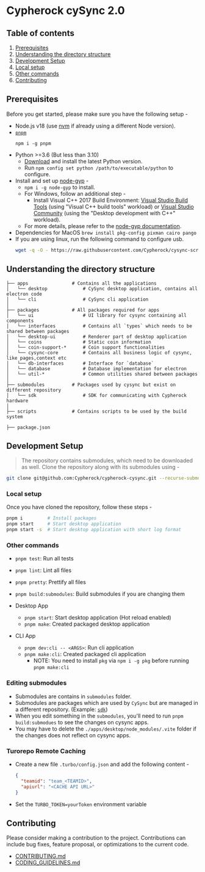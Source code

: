 # Cypherock cySync 2.0

## Table of contents

1. [Prerequisites](#prerequisites)
2. [Understanding the directory structure](#understanding-the-directory-structure)
3. [Development Setup](#development-setup)
4. [Local setup](#local-setup)
5. [Other commands](#other-commands)
6. [Contributing](#contributing)

## Prerequisites

Before you get started, please make sure you have the following setup -

- Node.js v18 (use [nvm][1] if already using a different Node version).
- [`pnpm`][2]
  ```
  npm i -g pnpm
  ```
- Python >=3.6 (But less than 3.10)
  - [Download][7] and install the latest Python version.
  - Run `npm config set python /path/to/executable/python` to configure.
- Install and set up [node-gyp][6] -
  - `npm i -g node-gyp` to install.
  - For Windows, follow an additional step -
    - Install Visual C++ 2017 Build Environment: [Visual Studio Build Tools][3] (using "Visual C++ build tools" workload) or [Visual Studio Community][4] (using the "Desktop development with C++" workload).
  - For more details, please refer to the [node-gyp documentation][5].
- Dependencies for MacOS
  `brew install pkg-config pixman cairo pango`
- If you are using linux, run the following command to configure usb.
  ```sh
  wget -q -O - https://raw.githubusercontent.com/Cypherock/cysync-scripts/main/configure-usb.sh | sudo bash
  ```

## Understanding the directory structure

```
├── apps                # Contains all the applications
│   └── desktop             # CySync desktop application, contains all electron code
│   └── cli                 # CySync cli application
│
├── packages            # All packages required for apps
│   └── ui                  # UI library for cysync containing all components
│   └── interfaces          # Contains all `types` which needs to be shared between packages
│   └── desktop-ui          # Renderer part of desktop application
│   └── coins               # Static coin information
│   └── coin-support-*      # Coin support functionalities
│   └── cysync-core         # Contains all business logic of cysync, like pages,context etc
│   └── db-interfaces       # Interface for `database`
│   └── database            # Database implementation for electron
│   └── util-*              # Common utilities shared between packages
│
├── submodules          # Packages used by cysync but exist on different repository
│   └── sdk                 # SDK for communicating with Cypherock hardware
│
├── scripts             # Contains scripts to be used by the build system

├── package.json

```

## Development Setup

> The repository contains submodules, which need to be downloaded as well.
> Clone the repository along with its submodules using -

```sh
git clone git@github.com:Cypherock/cypherock-cysync.git --recurse-submodules
```

### Local setup

Once you have cloned the repository, follow these steps -

```sh
pnpm i         # Install packages
pnpm start     # Start desktop application
pnpm start -s  # Start desktop application with short log format
```

### Other commands

- `pnpm test`: Run all tests
- `pnpm lint`: Lint all files
- `pnpm pretty`: Prettify all files
- `pnpm build:submodules`: Build submodules if you are changing them

- Desktop App
    - `pnpm start`: Start desktop application (Hot reload enabled)
    - `pnpm make`: Created packaged desktop application

- CLI App
    - `pnpm dev:cli -- <ARGS>`: Run cli application
    - `pnpm make:cli`: Created packaged cli application
        - NOTE: You need to install `pkg` via `npm i -g pkg` before running `pnpm make:cli`

### Editing submodules

- Submodules are contains in `submodules` folder.
- Submodules are packages which are used by `CySync` but are managed in a different
  repository. (Example: [`sdk`](https://github.com/Cypherock/sdk))
- When you edit something in the `submodules`, you'll need to run `pnpm build:submodues`
  to see the changes on cysync apps.
- You may have to delete the `./apps/desktop/node_modules/.vite` folder if the
  changes does not reflect on cysync apps.

### Turorepo Remote Caching

- Create a new file `.turbo/config.json` and add the following content -
  ```json
  {
    "teamid": "team_<TEAMID>",
    "apiurl": "<CACHE API URL>"
  }
  ```
- Set the `TURBO_TOKEN=yourToken` environment variable

## Contributing

Please consider making a contribution to the project. Contributions can include bug fixes, feature proposal, or optimizations to the current code.

- [CONTRIBUTING.md](./docs/CONTRIBUTING.md)
- [CODING_GUIDELINES.md](./docs/CODING_GUIDELINES.md)

[1]: https://nodejs.org/en/download/package-manager/#nvm 'How to use NVM'
[2]: https://pnpm.io/ 'Pnpm documentation'
[3]: https://visualstudio.microsoft.com/thank-you-downloading-visual-studio/?sku=BuildTools 'MS VS Build Tools'
[4]: https://visualstudio.microsoft.com/thank-you-downloading-visual-studio/?sku=Community 'MS VS Community'
[5]: https://github.com/nodejs/node-gyp 'node-gyp documentation'
[6]: https://github.com/nodejs/node-gyp#on-windows 'Configure node-gyp on Windows'
[7]: https://www.python.org/downloads 'Download Python'
